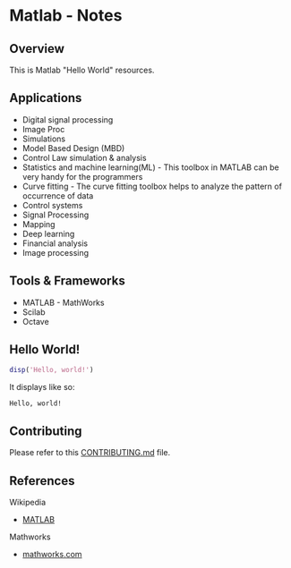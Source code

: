 # Matlab - Notes

## Overview 

This is Matlab "Hello World" resources.

## Applications

- Digital signal processing
- Image Proc
- Simulations
- Model Based Design (MBD)
- Control Law simulation & analysis
- Statistics and machine learning(ML) - This toolbox in MATLAB can be very handy for the programmers
- Curve fitting - The curve fitting toolbox helps to analyze the pattern of occurrence of data
- Control systems
- Signal Processing
- Mapping
- Deep learning
- Financial analysis
- Image processing


## Tools & Frameworks

- MATLAB - MathWorks
- Scilab
- Octave

## Hello World! 

```matlab
disp('Hello, world!')
```

It displays like so:

```
Hello, world!
```
## Contributing

Please refer to this [CONTRIBUTING.md](../CONTRIBUTING.md) file.


## References

Wikipedia

- [MATLAB](https://en.wikipedia.org/wiki/MATLAB)

Mathworks

- [mathworks.com](https://www.mathworks.com/?s_tid=gn_logo)


